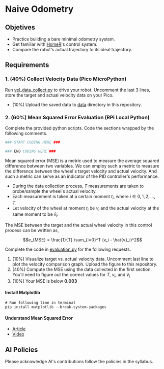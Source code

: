 # Naive Odometry

## Objetives

- Practice building a bare minimal odometry system.
- Get familiar with [HomeR](https://github.com/linzhangUCA/homer)'s control system.
- Compare the robot's actual trajectory to its ideal trajectory.

## Requirements

### 1. (40%) Collect Velocity Data (Pico MicroPython)

Run [vel_data_collect.py](vel_data_collect.py) to drive your robot.
Uncomment the last 3 lines, store the target and actual velocity data on your Pico.

- (10%) Upload the saved data to [data](/data/) directory in this repository.

### 2. (60%) Mean Squared Error Evaluation (RPi Local Python)

Complete the provided python scripts.
Code the sections wrapped by the following comments.

```python
### START CODING HERE ###

### END CODING HERE ###
```

Mean squared error (MSE) is a metric used to measure the average squared difference between two variables.
We can employ such a metric to measure the difference between the wheel's target velocity and actual velocity.
And such a metric can serve as an indicator of the PID controller's performance.

- During the data collection process, $T$ measurements are taken to probe/sample the wheel's actual velocity.
- Each measurement is taken at a certain moment $t_i$, where $i \in {0, 1, 2, \dots, T}$.
- Let velocity of the wheel at moment $t_i$ be $v_i$ and the actual velocity at the same moment to be $\hat{v}_i$.

The MSE between the target and the actual wheel velocity in this control process can be written as,

$$e_{MSE} = \frac{1}{T} \sum_{i=0}^T (v_i - \hat{v}_i)^2$$

Complete the code in [evaluation.py](evaluation.py) for the following requests.

1. (10%) Visualize target vs. actual velocity data. Uncomment last line to plot the velocity comparison graph. Upload the figure to this repository.
2. (40%) Compute the MSE using the data collected in the first section. You'll need to figure out the correct values for $T$, $v_i$, and $\hat{v}_i$
3. (10%) Your MSE is below **0.003**

#### Install Matplotlib

```console
# Run following line in terminal
pip install matplotlib --break-system-packages
```

#### Understand Mean Squared Error

- [Article](https://www.geeksforgeeks.org/mean-squared-error/)
- [Video](https://youtu.be/beIgcdf0YDE?si=HzSU4BpFaquhJd5t)

## AI Policies

Please acknowledge AI's contributions follow the policies in the syllabus.

